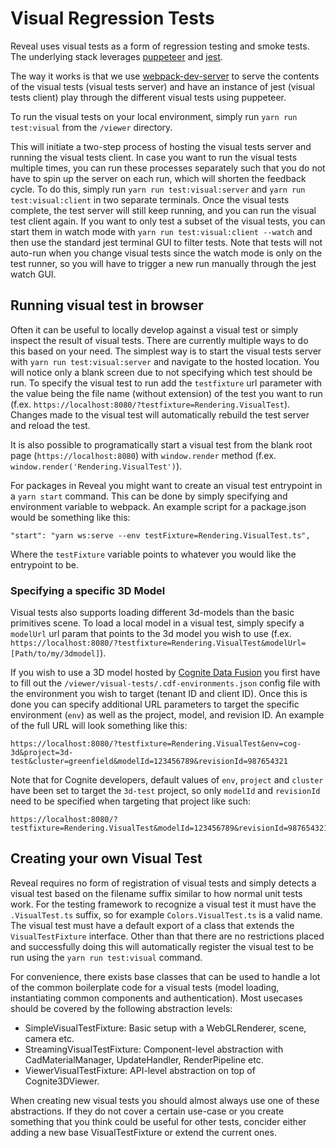 # Visual Regression Tests

Reveal uses visual tests as a form of regression testing and smoke tests.
The underlying stack leverages [puppeteer](https://www.npmjs.com/package/puppeteer) and [jest](https://www.npmjs.com/package/jest). 

The way it works is that we use [webpack-dev-server](https://www.npmjs.com/package/webpack-dev-server) to serve the contents of the visual tests (visual tests server) and have an instance of jest (visual tests client) play through the different visual tests using puppeteer.

To run the visual tests on your local environment, simply run `yarn run test:visual` from the `/viewer` directory.

This will initiate a two-step process of hosting the visual tests server and running the visual tests client.
In case you want to run the visual tests multiple times, you can run these processes separately such that you do not have to spin up the server on each run, which will shorten the feedback cycle. To do this, simply run `yarn run test:visual:server` and `yarn run test:visual:client` in two separate terminals. Once the visual tests complete, the test server will still keep running, and you can run the visual test client again. If you want to only test a subset of the visual tests, you can start them in watch mode with `yarn run test:visual:client --watch` and then use the standard jest terminal GUI to filter tests. Note that tests will not auto-run when you change visual tests since the watch mode is only on the test runner, so you will have to trigger a new run manually through the jest watch GUI.


## Running visual test in browser
Often it can be useful to locally develop against a visual test or simply inspect the result of visual tests.
There are currently multiple ways to do this based on your need.
The simplest way is to start the visual tests server with `yarn run test:visual:server` and navigate to the hosted location.
You will notice only a blank screen due to not specifying which test should be run.
To specify the visual test to run add the `testfixture` url parameter with the value being the file name (without extension) of the test you want to run (f.ex. `https://localhost:8080/?testfixture=Rendering.VisualTest`).
Changes made to the visual test will automatically rebuild the test server and reload the test.

It is also possible to programatically start a visual test from the blank root page (`https://localhost:8080`) with `window.render` method (f.ex. `window.render('Rendering.VisualTest')`).

For packages in Reveal you might want to create an visual test entrypoint in a `yarn start` command.
This can be done by simply specifying and environment variable to webpack.
An example script for a package.json would be something like this:
```
"start": "yarn ws:serve --env testFixture=Rendering.VisualTest.ts", 
```
Where the `testFixture` variable points to whatever you would like the entrypoint to be.

### Specifying a specific 3D Model
Visual tests also supports loading different 3d-models than the basic primitives scene.
To load a local model in a visual test, simply specify a `modelUrl` url param that points to the 3d model you wish to use (f.ex. `https://localhost:8080/?testfixture=Rendering.VisualTest&modelUrl=[Path/to/my/3dmodel]`).

If you wish to use a 3D model hosted by [Cognite Data Fusion](https://www.cognite.com/en/product/cognite_data_fusion_industrial_dataops_platform) you first have to fill out the `/viewer/visual-tests/.cdf-environments.json` config file with the environment you wish to target (tenant ID and client ID).
Once this is done you can specify additional URL parameters to target the specific environment (`env`) as well as the project, model, and revision ID. An example of the full URL will look something like this:

```
https://localhost:8080/?testfixture=Rendering.VisualTest&env=cog-3d&project=3d-test&cluster=greenfield&modelId=123456789&revisionId=987654321
```
Note that for Cognite developers, default values of `env`, `project` and `cluster` have been set to target the `3d-test` project, so only `modelId` and `revisionId` need to be specified when targeting that project like such:
 ```
https://localhost:8080/?testfixture=Rendering.VisualTest&modelId=123456789&revisionId=987654321
```

## Creating your own Visual Test
Reveal requires no form of registration of visual tests and simply detects a visual test based on the filename suffix similar to how normal unit tests work.
For the testing framework to recognize a visual test it must have the `.VisualTest.ts` suffix, so for example `Colors.VisualTest.ts` is a valid name.
The visual test must have a default export of a class that extends the `VisualTestFixture` interface.
Other than that there are no restrictions placed and successfully doing this will automatically register the visual test to be run using the `yarn run test:visual` command.

For convenience, there exists base classes that can be used to handle a lot of the common boilerplate code for a visual tests (model loading, instantiating common components and authentication).
Most usecases should be covered by the following abstraction levels:
- SimpleVisualTestFixture: Basic setup with a WebGLRenderer, scene, camera etc.
- StreamingVisualTestFixture: Component-level abstraction with CadMaterialManager, UpdateHandler, RenderPipeline etc.
- ViewerVisualTestFixture: API-level abstraction on top of Cognite3DViewer.

When creating new visual tests you should almost always use one of these abstractions.
If they do not cover a certain use-case or you create something that you think could be useful for other tests, concider either adding a new base VisualTestFixture or extend the current ones.

